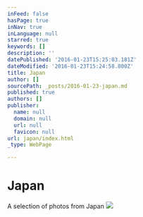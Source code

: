 ```yaml
---
inFeed: false
hasPage: true
inNav: true
inLanguage: null
starred: true
keywords: []
description: ''
datePublished: '2016-01-23T15:25:03.181Z'
dateModified: '2016-01-23T15:24:58.800Z'
title: Japan
author: []
sourcePath: _posts/2016-01-23-japan.md
published: true
authors: []
publisher:
  name: null
  domain: null
  url: null
  favicon: null
url: japan/index.html
_type: WebPage

---
```

# Japan

A selection of photos from Japan
![](https://the-grid-user-content.s3-us-west-2.amazonaws.com/d491f5be-0422-4e63-a03c-ed8edd3b4a68.jpg)